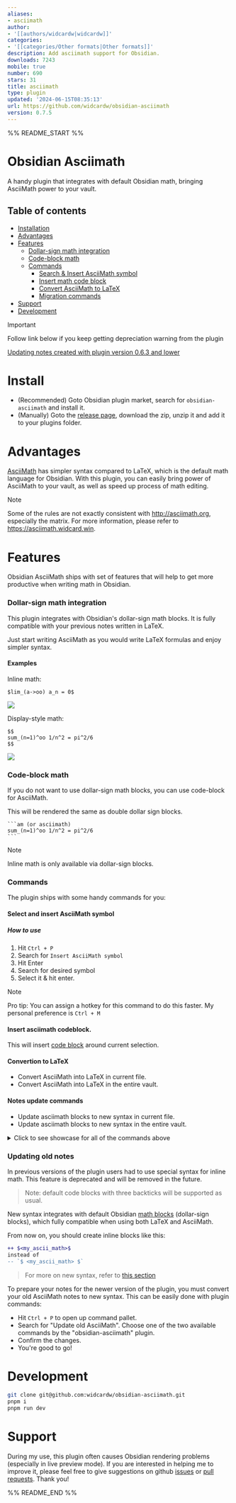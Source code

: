 ```yaml
---
aliases:
- asciimath
author:
- '[[authors/widcardw|widcardw]]'
categories:
- '[[categories/Other formats|Other formats]]'
description: Add asciimath support for Obsidian.
downloads: 7243
mobile: true
number: 690
stars: 31
title: asciimath
type: plugin
updated: '2024-06-15T08:35:13'
url: https://github.com/widcardw/obsidian-asciimath
version: 0.7.5
---
```


%% README_START %%

# Obsidian Asciimath
A handy plugin that integrates with default Obsidian math, bringing AsciiMath power to your vault.

## Table of contents
- [Installation](#install)
- [Advantages](#advantages)
- [Features](#features)
    - [Dollar-sign math integration](#dollar-sign-math-integration)
    - [Code-block math](#code-block-math)
    - [Commands](#commands)
        - [Search & Insert AsciiMath symbol](#select-and-insert-asciimath-symbol)
        - [Insert math code block](#insert-asciimath-codeblock)
        - [Convert AsciiMath to LaTeX](#convertion-to-latex)
        - [Migration commands](#migration-commands)
- [Support](#support)
- [Development](#development)

> [!IMPORTANT]
> Follow link below if you keep getting depreciation warning from the plugin

[Updating notes created with plugin version 0.6.3 and lower](#updating-old-notes)

# Install

- (Recommended) Goto Obsidian plugin market, search for `obsidian-asciimath` and install it.
- (Manually) Goto the [release page](https://github.com/widcardw/obsidian-asciimath/releases), download the zip, unzip it and add it to your plugins folder.

# Advantages
[AsciiMath](http://asciimath.org) has simpler syntax compared to LaTeX, which is the default math language for Obsidian. With this plugin, you can easily bring power of AsciiMath to your vault, as well as speed up process of math editing.

> [!NOTE]
> Some of the rules are not exactly consistent with http://asciimath.org, especially the matrix. For more information, please refer to https://asciimath.widcard.win.


# Features
Obsidian AsciiMath ships with set of features that will help to get more productive when writing math in Obsidian.

### Dollar-sign math integration
This plugin integrates with Obsidian's dollar-sign math blocks. It is fully compatible with your previous notes written in LaTeX.

Just start writing AsciiMath as you would write LaTeX formulas and enjoy simpler syntax.

#### Examples
Inline math: 
```text
$lim_(a->oo) a_n = 0$
```
![](https://raw.githubusercontent.com/widcardw/obsidian-asciimath/HEAD/screenshots/inline.png)

Display-style math:
~~~text
$$
sum_(n=1)^oo 1/n^2 = pi^2/6
$$
~~~

![](https://raw.githubusercontent.com/widcardw/obsidian-asciimath/HEAD/screenshots/codeblock.png)

### Code-block math
If you do not want to use dollar-sign math blocks, you can use code-block for AsciiMath.

This will be rendered the same as double dollar sign blocks.
~~~text
```am (or asciimath)
sum_(n=1)^oo 1/n^2 = pi^2/6
```
~~~
> [!NOTE]
> Inline math is only available via dollar-sign blocks.

### Commands
The plugin ships with some handy commands for you:

#### Select and insert AsciiMath symbol
##### How to use
1. Hit `Ctrl + P`
2. Search for `Insert AsciiMath symbol`
3. Hit Enter
4. Search for desired symbol
5. Select it & hit enter.

> [!Note]
> Pro tip: You can assign a hotkey for this command to do this faster. My personal preference is `Ctrl + M`

#### Insert asciimath codeblock.
This will insert [code block](#code-block-math) around current selection.

#### Convertion to LaTeX
- Convert AsciiMath into LaTeX in current file.
- Convert AsciiMath into LaTeX in the entire vault.

#### Notes update commands
- Update asciimath blocks to new syntax in current file.
- Update asciimath blocks to new syntax in the entire vault.

<details>
<summary>Click to see showcase for all of the commands above</summary>

![](https://raw.githubusercontent.com/widcardw/obsidian-asciimath/HEAD/screenshots/out.gif)
</details>

### Updating old notes

In previous versions of the plugin users had to use special syntax for inline math. This feature is deprecated and will be removed in the future.
> Note: default code blocks with three backticks will be supported as usual.

New syntax integrates with default Obsidian [math blocks](https://help.obsidian.md/Editing+and+formatting/Advanced+formatting+syntax#Math) (dollar-sign blocks), which fully compatible when using both LaTeX and AsciiMath.

From now on, you should create inline blocks like this:
```diff
++ $<my_ascii_math>$
instead of
-- `$ <my_ascii_math> $`
```
> For more on new syntax, refer to [this section](#dollar-sign-math-integration)

To prepare your notes for the newer version of the plugin, you must convert your old AsciiMath notes to new syntax. This can be easily done with plugin commands:
- Hit `Ctrl + P` to open up command pallet.
- Search for "Update old AsciiMath". Choose one of the two available commands by the "obsidian-asciimath" plugin.
- Confirm the changes.
- You're good to go!


# Development

```sh
git clone git@github.com:widcardw/obsidian-asciimath.git
pnpm i
pnpm run dev
```

# Support

During my use, this plugin often causes Obsidian rendering problems (especially in live preview mode). If you are interested in helping me to improve it, please feel free to give suggestions on github [issues](https://github.com/widcardw/obsidian-asciimath/issues) or [pull requests](https://github.com/widcardw/obsidian-asciimath/pulls). Thank you!


%% README_END %%